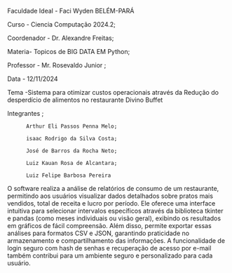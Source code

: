 Faculdade Ideal - Faci Wyden BELÉM-PARÁ

Curso - Ciencia Computação 2024.2;

Coordenador - Dr. Alexandre Freitas;

Materia- Topicos de BIG DATA EM Python;

Professor - Mr. Rosevaldo Junior ;

Data - 12/11/2024

Tema -Sistema para otimizar custos operacionais através da Redução do desperdício de alimentos no restaurante Divino Buffet

Integrantes ;

          Arthur Eli Passos Penna Melo;

          isaac Rodrigo da Silva Costa;
          
          José de Barros da Rocha Neto;
          
          Luiz Kauan Rosa de Alcantara;
          
          Luiz Felipe Barbosa Pereira

O software realiza a análise de relatórios de consumo de um restaurante, permitindo aos usuários visualizar dados detalhados sobre pratos mais vendidos, total de receita e lucro por período. Ele oferece uma interface intuitiva para selecionar intervalos específicos através da biblioteca tkinter e pandas (como meses individuais ou visão geral), exibindo os resultados em gráficos de fácil compreensão. Além disso, permite exportar essas análises para formatos CSV e JSON, garantindo praticidade no armazenamento e compartilhamento das informações. A funcionalidade de login seguro com hash de senhas e recuperação de acesso por e-mail também contribui para um ambiente seguro e personalizado para cada usuário.
